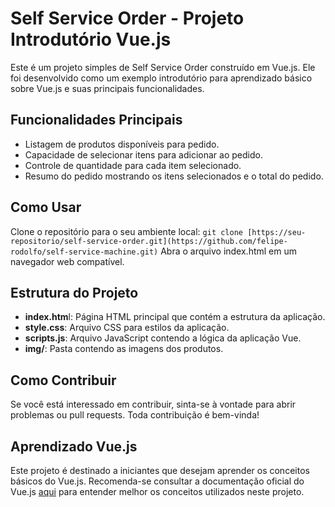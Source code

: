 # Self Service Order - Projeto Introdutório Vue.js
Este é um projeto simples de Self Service Order construído em Vue.js. Ele foi desenvolvido como um exemplo introdutório para aprendizado básico sobre Vue.js e suas principais funcionalidades.

## Funcionalidades Principais
- Listagem de produtos disponíveis para pedido.
- Capacidade de selecionar itens para adicionar ao pedido.
- Controle de quantidade para cada item selecionado.
- Resumo do pedido mostrando os itens selecionados e o total do pedido.

## Como Usar
Clone o repositório para o seu ambiente local:
`git clone [https://seu-repositorio/self-service-order.git](https://github.com/felipe-rodolfo/self-service-machine.git)`
Abra o arquivo index.html em um navegador web compatível.

## Estrutura do Projeto
- **index.htm**l: Página HTML principal que contém a estrutura da aplicação.
- **style.css**: Arquivo CSS para estilos da aplicação.
- **scripts.js**: Arquivo JavaScript contendo a lógica da aplicação Vue.
- **img/**: Pasta contendo as imagens dos produtos.

## Como Contribuir
Se você está interessado em contribuir, sinta-se à vontade para abrir problemas ou pull requests. Toda contribuição é bem-vinda!

## Aprendizado Vue.js
Este projeto é destinado a iniciantes que desejam aprender os conceitos básicos do Vue.js. Recomenda-se consultar a documentação oficial do Vue.js [aqui](https://vuejs.org/ "Documentação do Vue.js") para entender melhor os conceitos utilizados neste projeto.
